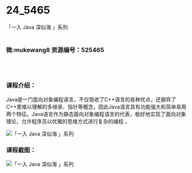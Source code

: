 # 24_5465
「一入 Java 深似海 」系列
<br/></br>
<h3>微:mukewang8 资源编号：525465</h3>
<br/></br>
<h3>课程介绍：</h3>
<p><a title="查看与 Java 相关的文章" target="_blank">Java</a>是一门面向对象编程语言，不仅吸收了C++语言的各种优点，还摒弃了C++里难以理解的多继承、指针等概念，因此<a title="查看与 Java 相关的文章" target="_blank">Java</a>语言具有功能强大和简单易用两个特征。Java语言作为静态面向对象编程语言的代表，极好地实现了面向对象理论，允许程序员以优雅的思维方式进行复杂的编程 。</p>
<p><img src="https://www.ko996.com/wp-content/uploads/img/2019/06/1-82-300x82.png" alt="「一入 Java 深似海 」系列"></p>
<h3>课程截图：</h3>
<p><img src="https://www.ko996.com/wp-content/uploads/img/2019/06/2-80.png" alt="「一入 Java 深似海 」系列"></p>
<p>&nbsp;</p>
